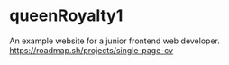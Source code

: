 # queenRoyalty1
 An example website for a junior frontend web developer.
https://roadmap.sh/projects/single-page-cv

